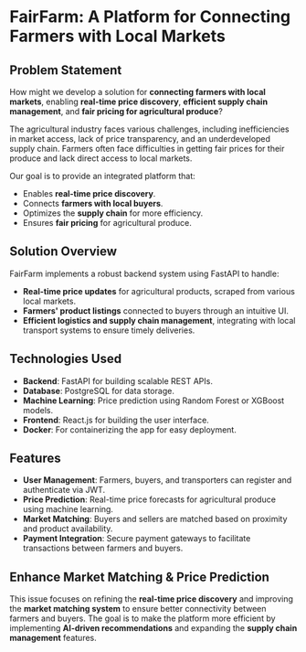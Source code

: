 # FairFarm: A Platform for Connecting Farmers with Local Markets

## Problem Statement

How might we develop a solution for **connecting farmers with local markets**, enabling **real-time price discovery**, **efficient supply chain management**, and **fair pricing for agricultural produce**?

The agricultural industry faces various challenges, including inefficiencies in market access, lack of price transparency, and an underdeveloped supply chain. Farmers often face difficulties in getting fair prices for their produce and lack direct access to local markets.

Our goal is to provide an integrated platform that:

- Enables **real-time price discovery**.
- Connects **farmers with local buyers**.
- Optimizes the **supply chain** for more efficiency.
- Ensures **fair pricing** for agricultural produce.


## Solution Overview

FairFarm implements a robust backend system using FastAPI to handle:

- **Real-time price updates** for agricultural products, scraped from various local markets.
- **Farmers' product listings** connected to buyers through an intuitive UI.
- **Efficient logistics and supply chain management**, integrating with local transport systems to ensure timely deliveries.


## Technologies Used

- **Backend**: FastAPI for building scalable REST APIs.
- **Database**: PostgreSQL for data storage.
- **Machine Learning**: Price prediction using Random Forest or XGBoost models.
- **Frontend**: React.js for building the user interface.
- **Docker**: For containerizing the app for easy deployment.

## Features

- **User Management**: Farmers, buyers, and transporters can register and authenticate via JWT.
- **Price Prediction**: Real-time price forecasts for agricultural produce using machine learning.
- **Market Matching**: Buyers and sellers are matched based on proximity and product availability.
- **Payment Integration**: Secure payment gateways to facilitate transactions between farmers and buyers.


## Enhance Market Matching & Price Prediction

This issue focuses on refining the **real-time price discovery** and improving the **market matching system** to ensure better connectivity between farmers and buyers. The goal is to make the platform more efficient by implementing **AI-driven recommendations** and expanding the **supply chain management** features.
